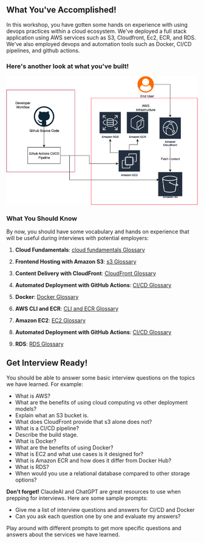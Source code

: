 ## What You've Accomplished!
  
  In this workshop, you have gotten some hands on experience with using devops practices within a cloud ecosystem. We've deployed a full stack application using AWS services such as S3, Cloudfront, Ec2, ECR, and RDS. We've also employed devops and automation tools such as Docker, CI/CD pipelines, and github actions. 
  
  ### Here's another look at what you've built!
  <img width=700 src="../../../public/assets/workshopOverview.png"/>
  
  ### What You Should Know
  
  By now, you should have some vocabulary and hands on experience that will be useful during interviews with potential employers:
  

  1. **Cloud Fundamentals**: [cloud fundamentals Glossary](./cloud-fundamentals-glossary)

  2. **Frontend Hosting with Amazon S3**: [s3 Glossary](./s3-glossary)

  3. **Content Delivery with CloudFront**: [CloudFront Glossary](./cloudfront-glossary)

  4. **Automated Deployment with GitHub Actions**: [CI/CD Glossary](./cicd-glossary)

  5. **Docker**: [Docker Glossary](./docker-glossary)

  6. **AWS CLI and ECR**: [CLI and ECR Glossary](./cli-ecr-glossary)

  7. **Amazon EC2**: [EC2 Glossary](./ec2-glossary)

  8. **Automated Deployment with GitHub Actions**: [CI/CD Glossary](./ec2-cicd-glossary)

  9. **RDS**: [RDS Glossary](./rds-and-storage-glossary)
  
  
  ## Get Interview Ready!
  
  You should be able to answer some basic interview questions on the topics we have learned. For example:
  
  * What is AWS?
  * What are the benefits of using cloud computing vs other deployment models?
  * Explain what an S3 bucket is.
  * What does CloudFront provide that s3 alone does not?
  * What is a CI/CD pipeline?
  * Describe the build stage.
  * What is Docker?
  * What are the benefits of using Docker?
  * What is EC2 and what use cases is it designed for?
  * What is Amazon ECR and how does it differ from Docker Hub?
  * What is RDS?
  * When would you use a relational database compared to other storage options?
  
  
  __Don't forget!__ ClaudeAI and ChatGPT are great resources to use when prepping for interviews. Here are some sample prompts: 
  
  * Give me a list of interview questions and answers for CI/CD and Docker 
  * Can you ask each question one by one and evaluate my answers?
  
  Play around with different prompts to get more specific questions and answers about the services we have learned. 
  

